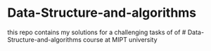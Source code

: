 # Data-Structure-and-algorithms
this repo contains my solutions for a challenging tasks of of # Data-Structure-and-algorithms course at MIPT university 

